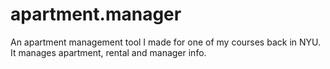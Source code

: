 # apartment.manager
An apartment management tool I made for one of my courses back in NYU. It manages apartment, rental and manager info.
